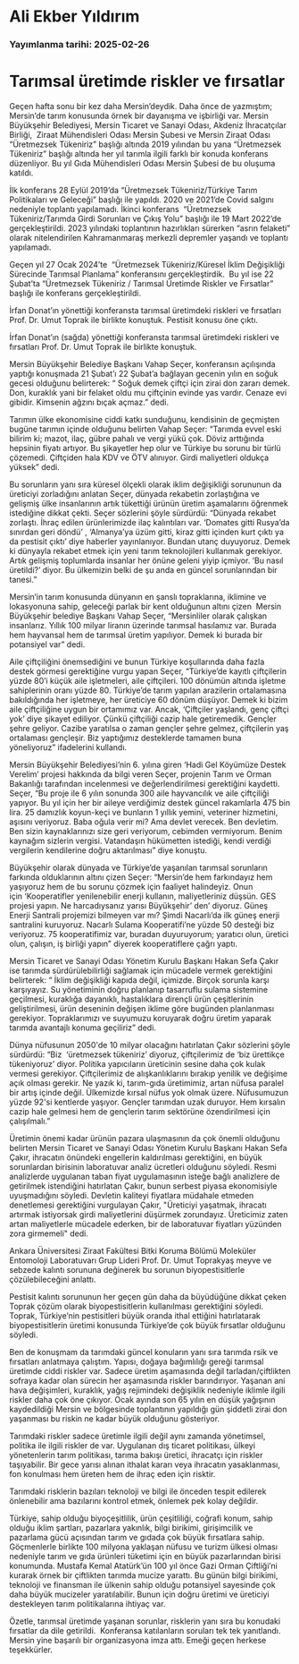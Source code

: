 # Ali Ekber Yıldırım

### Yayımlanma tarihi: 2025-02-26

# Tarımsal üretimde riskler ve fırsatlar

Geçen hafta sonu bir kez daha Mersin’deydik. Daha önce de yazmıştım; Mersin’de tarım konusunda örnek bir dayanışma ve işbirliği var. Mersin Büyükşehir Belediyesi, Mersin Ticaret ve Sanayi Odası, Akdeniz İhracatçılar Birliği,  Ziraat Mühendisleri Odası Mersin Şubesi ve Mersin Ziraat Odası “Üretmezsek Tükeniriz” başlığı altında 2019 yılından bu yana “Üretmezsek Tükeniriz” başlığı altında her yıl tarımla ilgili farklı bir konuda konferans düzenliyor. Bu yıl Gıda Mühendisleri Odası Mersin Şubesi de bu oluşuma katıldı.

İlk konferans 28 Eylül 2019’da “Üretmezsek Tükeniriz/Türkiye Tarım Politikaları ve Geleceği” başlığı ile yapıldı. 2020 ve 2021’de Covid salgını nedeniyle toplantı yapılamadı. İkinci konferans  “Üretmezsek Tükeniriz/Tarımda Girdi Sorunları ve Çıkış Yolu” başlığı ile 19 Mart 2022’de gerçekleştirildi. 2023 yılındaki toplantının hazırlıkları sürerken “asrın felaketi” olarak nitelendirilen Kahramanmaraş merkezli depremler yaşandı ve toplantı yapılamadı.

Geçen yıl 27 Ocak 2024’te  “Üretmezsek Tükeniriz/Küresel İklim Değişikliği Sürecinde Tarımsal Planlama” konferansını gerçekleştirdik.  Bu yıl ise 22 Şubat’ta “Üretmezsek Tükeniriz / Tarımsal Üretimde Riskler ve Fırsatlar” başlığı ile konferans gerçekleştirildi.

İrfan Donat’ın yönettiği konferansta tarımsal üretimdeki riskleri ve fırsatları Prof. Dr. Umut Toprak ile birlikte konuştuk. Pestisit konusu öne çıktı.

İrfan Donat’ın (sağda) yönettiği konferansta tarımsal üretimdeki riskleri ve fırsatları Prof. Dr. Umut Toprak ile birlikte konuştuk.

Mersin Büyükşehir Belediye Başkanı Vahap Seçer, konferansın açılışında yaptığı konuşmada 21 Şubat’ı 22 Şubat’a bağlayan gecenin yılın en soğuk gecesi olduğunu belirterek: “ Soğuk demek çiftçi için zirai don zararı demek. Don, kuraklık yani bir felaket oldu mu çiftçinin evinde yas vardır. Cenaze evi gibidir. Kimsenin ağzını bıçak açmaz.” dedi.

Tarımın ülke ekonomisine ciddi katkı sunduğunu, kendisinin de geçmişten bugüne tarımın içinde olduğunu belirten Vahap Seçer: “Tarımda evvel eski bilirim ki; mazot, ilaç, gübre pahalı ve vergi yükü çok. Döviz arttığında hepsinin fiyatı artıyor. Bu şikayetler hep olur ve Türkiye bu sorunu bir türlü çözemedi. Çiftçiden hala KDV ve ÖTV alınıyor. Girdi maliyetleri oldukça yüksek” dedi.

Bu sorunların yanı sıra küresel ölçekli olarak iklim değişikliği sorununun da üreticiyi zorladığını anlatan Seçer, dünyada rekabetin zorlaştığına ve gelişmiş ülke insanlarının artık tükettiği ürünün üretim aşamalarını öğrenmek istediğine dikkat çekti. Seçer sözlerini şöyle sürdürdü: “Dünyada rekabet zorlaştı. İhraç edilen ürünlerimizde ilaç kalıntıları var. ‘Domates gitti Rusya’da sınırdan geri döndü’ , ‘Almanya’ya üzüm gitti, kiraz gitti içinden kurt çıktı ya da pestisit çıktı’ diye haberler yayınlanıyor. Bundan utanç duyuyoruz. Demek ki dünyayla rekabet etmek için yeni tarım teknolojileri kullanmak gerekiyor. Artık gelişmiş toplumlarda insanlar her önüne geleni yiyip içmiyor. ‘Bu nasıl üretildi?’ diyor. Bu ülkemizin belki de şu anda en güncel sorunlarından bir tanesi.”

Mersin’in tarım konusunda dünyanın en şanslı topraklarına, iklimine ve lokasyonuna sahip, geleceği parlak bir kent olduğunun altını çizen  Mersin Büyükşehir belediye Başkanı Vahap Seçer, “Mersinliler olarak çalışkan insanlarız. Yıllık 100 milyar liranın üzerinde tarımsal hasılamız var. Burada hem hayvansal hem de tarımsal üretim yapılıyor. Demek ki burada bir potansiyel var” dedi.

Aile çiftçiliğini önemsediğini ve bunun Türkiye koşullarında daha fazla destek görmesi gerektiğine vurgu yapan Seçer, “Türkiye’de kayıtlı çiftçilerin yüzde 80’i küçük aile işletmeleri, aile çiftçileri. 100 dönümün altında işletme sahiplerinin oranı yüzde 80. Türkiye’de tarım yapılan arazilerin ortalamasına bakıldığında her işletmeye, her üreticiye 60 dönüm düşüyor. Demek ki bizim aile çiftçiliğine uygun bir ortamımız var. Ancak, ‘Çiftçiler yaşlandı, genç çiftçi yok’ diye şikayet ediliyor. Çünkü çiftçiliği cazip hale getiremedik. Gençler şehre geliyor. Cazibe yaratılsa o zaman gençler şehre gelmez, çiftçilerin yaş ortalaması gençleşir. Biz yaptığımız desteklerde tamamen buna yöneliyoruz” ifadelerini kullandı.

Mersin Büyükşehir Belediyesi’nin 6. yılına giren ‘Hadi Gel Köyümüze Destek Verelim’ projesi hakkında da bilgi veren Seçer, projenin Tarım ve Orman Bakanlığı tarafından incelenmesi ve değerlendirilmesi gerektiğini kaydetti. Seçer, “Bu proje ile 6 yılın sonunda 300 aile hayvancılık ve aile çiftçiliği yapıyor. Bu yıl için her bir aileye verdiğimiz destek güncel rakamlarla 475 bin lira. 25 damızlık koyun-keçi ve bunların 1 yıllık yemini, veteriner hizmetini, aşısını veriyoruz. Baba oğula verir mi? Ama devlet verecek. Ben devletim. Ben sizin kaynaklarınızı size geri veriyorum, cebimden vermiyorum. Benim kaynağım sizlerin vergisi. Vatandaşın hükümetten istediği, kendi verdiği vergilerin kendilerine doğru aktarılması” diye konuştu.

Büyükşehir olarak dünyada ve Türkiye’de yaşanılan tarımsal sorunların farkında olduklarının altını çizen Seçer: “Mersin’de hem farkındayız hem yaşıyoruz hem de bu sorunu çözmek için faaliyet halindeyiz. Onun için ‘Kooperatifler yenilenebilir enerji kullanın, maliyetleriniz düşsün. GES projesi yapın. Ne harcadıysanız yarısı Büyükşehir’ den’ diyoruz. Güneş Enerji Santrali projemizi bilmeyen var mı? Şimdi Nacarlı’da ilk güneş enerji santralini kuruyoruz. Nacarlı Sulama Kooperatifi’ne yüzde 50 desteği biz veriyoruz. 75 kooperatifimiz var, buradan duyuruyorum; yaratıcı olun, üretici olun, çalışın, iş birliği yapın” diyerek kooperatiflere çağrı yaptı.

Mersin Ticaret ve Sanayi Odası Yönetim Kurulu Başkanı Hakan Sefa Çakır ise tarımda sürdürülebilirliği sağlamak için mücadele vermek gerektiğini belirterek: “ İklim değişikliği kapıda değil, içimizde. Birçok sorunla karşı karşıyayız. Su yönetiminin doğru planlanıp tasarruflu sulama sistemine geçilmesi, kuraklığa dayanıklı, hastalıklara dirençli ürün çeşitlerinin geliştirilmesi, ürün deseninin değişen iklime göre bugünden planlanması gerekiyor. Topraklarımızı ve suyumuzu koruyarak doğru üretim yaparak tarımda avantajlı konuma geçiliriz” dedi.

Dünya nüfusunun 2050'de 10 milyar olacağını hatırlatan Çakır sözlerini şöyle sürdürdü: “Biz  ‘üretmezsek tükeniriz’ diyoruz, çiftçilerimiz de ‘biz ürettikçe tükeniyoruz’ diyor. Politika yapıcıların üreticinin sesine daha çok kulak vermesi gerekiyor. Çiftçilerimiz de alışkanlıklarını bırakıp yenilik ve değişime açık olması gerekir. Ne yazık ki, tarım-gıda üretimimiz, artan nüfusa paralel bir artış içinde değil. Ülkemizde kırsal nüfus yok olmak üzere. Nüfusumuzun yüzde 92'si kentlerde yaşıyor. Gençler tarımdan uzak duruyor. Hem kırsalın cazip hale gelmesi hem de gençlerin tarım sektörüne özendirilmesi için çalışılmalı.”

Üretimin önemi kadar ürünün pazara ulaşmasının da çok önemli olduğunu belirten Mersin Ticaret ve Sanayi Odası Yönetim Kurulu Başkanı Hakan Sefa Çakır, ihracatın önündeki engellerin kaldırılması gerektiğini, en büyük sorunlardan birisinin laboratuvar analiz ücretleri olduğunu söyledi. Resmi analizlerde uygulanan taban fiyat uygulamasının isteğe bağlı analizlere de getirilmek istendiğini hatırlatan Çakır, bunun serbest piyasa ekonomisiyle uyuşmadığını söyledi. Devletin kaliteyi fiyatlara müdahale etmeden denetlemesi gerektiğini vurgulayan Çakır, "Üreticiyi yaşatmak, ihracatı artırmak istiyorsak girdi maliyetlerini düşürmek zorundayız. Üreticimiz zaten artan maliyetlerle mücadele ederken, bir de laboratuvar fiyatları yüzünden zora girmemeli" dedi.

Ankara Üniversitesi Ziraat Fakültesi Bitki Koruma Bölümü Moleküler Entomoloji Laboratuvarı Grup Lideri Prof. Dr. Umut Toprakyaş meyve ve sebzede kalıntı sorununa değinerek bu sorunun biyopestisitlerle çözülebileceğini anlattı.

Pestisit kalıntı sorununun her geçen gün daha da büyüdüğüne dikkat çeken Toprak çözüm olarak biyopestisitlerin kullanılması gerektiğini söyledi. Toprak, Türkiye’nin pestisitleri büyük oranda ithal ettiğini hatırlatarak biyopestisitlerin üretimi konusunda Türkiye’de çok büyük fırsatlar olduğunu söyledi.

Ben de konuşmam da tarımdaki güncel konuların yanı sıra tarımda rsik ve fırsatları anlatmaya çalıştım. Yapısı, doğaya bağımlılığı gereği tarımsal üretimde ciddi riskler var. Sadece üretim aşamasında değil tarladan/çiftlikten sofraya kadar olan sürecin her aşamasında riskler barındırıyor. Yaşanan ani hava değişimleri, kuraklık, yağış rejimindeki değişiklik nedeniyle iklimle ilgili riskler daha çok öne çıkıyor. Ocak ayında son 65 yılın en düşük yağışının kaydedildiği Mersin ve bölgesinde toplantının yapıldığı gün şiddetli zirai don yaşanması bu riskin ne kadar büyük olduğunu gösteriyor.

Tarımdaki riskler sadece üretimle ilgili değil aynı zamanda yönetimsel, politika ile ilgili riskler de var. Uygulanan dış ticaret politikası, ülkeyi yönetenlerin tarım politikası, tarıma bakışı üretici, ihracatçı için riskler taşıyabilir. Bir gece yarısı alınan ithalat kararı veya ihracatın yasaklanması, fon konulması hem üreten hem de ihraç eden için risktir.

Tarımdaki risklerin bazıları teknoloji ve bilgi ile önceden tespit edilerek önlenebilir ama bazılarını kontrol etmek, önlemek pek kolay değildir.

Türkiye, sahip olduğu biyoçeşitlilik, ürün çeşitliliği, coğrafi konum, sahip olduğu iklim şartları, pazarlara yakınlık, bilgi birikimi, girişimcilik ve pazarlama gücü açısından tarım ve gıdada çok büyük fırsatlara sahip. Göçmenlerle birlikte 100 milyona yaklaşan nüfusu ve turizm ülkesi olması nedeniyle tarım ve gıda ürünleri tüketimi için en büyük pazarlarından birisi konumunda. Mustafa Kemal Atatürk’ün 100 yıl önce Gazi Orman Çiftliği’ni kurarak örnek bir çiftlikten tarımda mucize yarattı. Bu günün bilgi birikimi, teknoloji ve finansman ile ülkenin sahip olduğu potansiyel sayesinde çok daha büyük mucizeler yaratılabilir. Bunun için doğru üretimi ve üreticiyi destekleyen tarım politikalarına ihtiyaç var.

Özetle, tarımsal üretimde yaşanan sorunlar, risklerin yanı sıra bu konudaki fırsatlar da dile getirildi.  Konferansa katılanların soruları tek tek yanıtlandı. Mersin yine başarılı bir organizasyona imza attı. Emeği geçen herkese teşekkürler.





